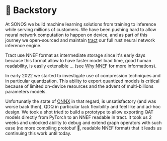 # :popcorn: Backstory

At SONOS we build machine learning solutions from training to inference while serving millions of customers.
We have been pushing hard to allow neural network computation to happen on device,
 and as part of this journey we open-sourced and maintain [tract](https://github.com/sonos/tract) our full rust neural network inference engine.

Tract use NNEF format as intermediate storage since it's early days because this format allow to
have faster model load time, good human readability, is easily extensible ... (see [Why NNEF](./why_nnef.md) for more informations).

In early 2022 we started to investigate use of compression techniques and in particular quantization.
This ability to export quantized models is critical because of limited on-device resources and
the advent of multi-billions parameters models.

Unfortunatly the state of [ONNX](https://onnxruntime.ai/docs/performance/model-optimizations/quantization.html) in that regard, is unsatisfactory (and was worse back then),
QDQ in particular lack flexibility and feel like and ad-hoc design. We took a shot tried to build a prototype to allow exporting QAT
models directly from PyTorch to an NNEF readable in tract. It took us 2 weeks and unlocked ability to debug and extend graph operators with such ease (no more compiling protobuf :tada:, readable NNEF format)
that it leads us continuing this work until today.
